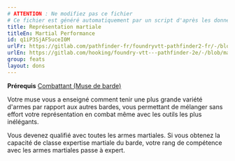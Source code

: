 ```yaml
---
# ATTENTION : Ne modifiez pas ce fichier
# Ce fichier est généré automatiquement par un script d'après les données du module Foundry VTT officiel et de sa traduction
title: Représentation martiale
titleEn: Martial Performance
id: q1iP3SjAF5uceI0M
urlFr: https://gitlab.com/pathfinder-fr/foundryvtt-pathfinder2-fr/-/blob/master/data/feats/q1iP3SjAF5uceI0M.htm
urlEn: https://gitlab.com/hooking/foundry-vtt---pathfinder-2e/-/blob/master/packs/data/feats.db/martial-performance.json
group: feats
layout: dons
---
```

**Prérequis** [Combattant (Muse de barde)](../class-features/muse---combattant.md)

Votre muse vous a enseigné comment tenir une plus grande variété d'armes par rapport aux autres bardes, vous permettant de mélanger sans effort votre représentation en combat même avec les outils les plus inélégants.

Vous devenez qualifié avec toutes les armes martiales. Si vous obtenez la capacité de classe expertise martiale du barde, votre rang de compétence avec les armes martiales passe à expert.


